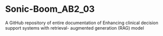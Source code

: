# Sonic-Boom_AB2_03
A GitHub repository of entire documentation of Enhancing clinical decision support systems with retrieval- augmented generation (RAG) model
